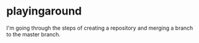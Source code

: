 # playingaround
I'm going through the steps of creating a repository and merging a branch to the master branch. 
